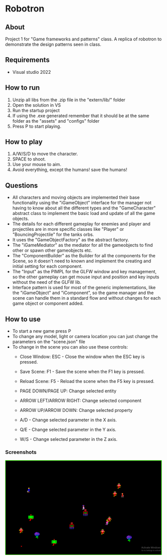 # Robotron

## About

Project 1 for "Game frameworks and patterns" class. A replica of robotron to demonstrate the design patterns seen in class.

## Requirements

- Visual studio 2022

## How to run

1. Unzip all libs from the .zip file in the "extern/lib/" folder
2. Open the solution in VS
3. Run the startup project
4. If using the .exe generated remember that it should be at the same folder as the "assets" and "configs" folder
5. Press P to start playing.

## How to play

1. A/W/S/D to move the character.
2. SPACE to shoot.
3. Use your mouse to aim.
4. Avoid everything, except the humans! save the humans!

## Questions

- All characters and moving objects are implemented their base functionality using the "iGameObject" interface for the manager not having to know about all the different types and the "GameCharacter" abstract class to implement the basic load and update of all the game objects.
- The details for each different gameplay for enemies and player and projectiles are in more specific classes like "Player" or "BouncingProjectile" for the tanks orbs.
- It uses the "GameObjectFactory" as the abstract factory.
- The "iGameMediator" as the mediator for all the gameobjects to find other or spawn other gameobjects etc.
- The "ComponentBuilder" as the Builder for all the components for the Scene, so it doesn't need to known and implement the creating and initial setting for each component.
- The "Input" as the PIMPL for the GLFW window and key management, so the other gameplay can get mouse input and position and key inputs without the need of the GLFW lib.
- Interface pattern is used for most of the generic implementations, like the "iGameObject" and "iComponent", so the game manager and the scene can handle them in a standard flow and without changes for each game object or component added.

## How to use

- To start a new game press P
- To change any model, light or camera location you can just change the parameters on the "scene.json" file
- To change in the scene you can also use these controls:
  - Close Window: ESC - Close the window when the ESC key is pressed.
  - Save Scene: F1 - Save the scene when the F1 key is pressed.
  - Reload Scene: F5 - Reload the scene when the F5 key is pressed.

  - PAGE DOWN/PAGE UP: Change selected entity
  - ARROW LEFT/ARROW RIGHT: Change selected component
  - ARROW UP/ARROW DOWN: Change selected property

  - A/D - Change selected parameter in the X axis.
  - Q/E - Change selected parameter in the Y axis.
  - W/S - Change selected parameter in the Z axis.

### Screenshots

![Game](docs/gameprint.png)
